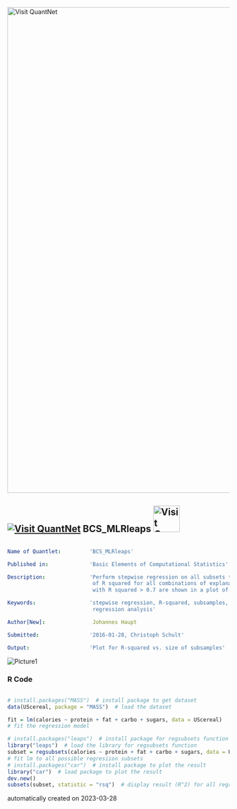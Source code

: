 [<img src="https://github.com/QuantLet/Styleguide-and-FAQ/blob/master/pictures/banner.png" width="1100" alt="Visit QuantNet">](http://quantlet.de/)

## [<img src="https://github.com/QuantLet/Styleguide-and-FAQ/blob/master/pictures/qloqo.png" alt="Visit QuantNet">](http://quantlet.de/) **BCS_MLRleaps** [<img src="https://github.com/QuantLet/Styleguide-and-FAQ/blob/master/pictures/QN2.png" width="60" alt="Visit QuantNet 2.0">](http://quantlet.de/)

```yaml

Name of Quantlet:         'BCS_MLRleaps'

Published in:             'Basic Elements of Computational Statistics'

Description:              'Perform stepwise regression on all subsets to compare the values
                           of R squared for all combinations of explanatory variables. All combinations
                           with R squared > 0.7 are shown in a plot of R squared against subsample size.'

Keywords:                 'stepwise regression, R-squared, subsamples, explanatory variables, 
                           regression analysis'

Author[New]:               Johannes Haupt

Submitted:                '2016-01-28, Christoph Schult'

Output:                   'Plot for R-squared vs. size of subsamples'

```

![Picture1](BCS_MLRleaps.png)

### R Code
```r

# install.packages("MASS")  # install package to get dataset
data(UScereal, package = "MASS")  # load the dataset

fit = lm(calories ~ protein + fat + carbo + sugars, data = UScereal)
# fit the regression model

# install.packages("leaps")  # install package for regsubsets function
library("leaps")  # load the library for regsubsets function
subset = regsubsets(calories ~ protein + fat + carbo + sugars, data = UScereal, nbest = 3)
# fit lm to all possible regresiion subsets
# install.packages("car")  # install package to plot the result
library("car")  # load package to plot the result
dev.new()
subsets(subset, statistic = "rsq")  # display result (R^2) for all regression subsets
```

automatically created on 2023-03-28